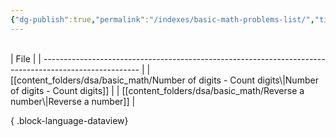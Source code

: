 ```yaml
---
{"dg-publish":true,"permalink":"/indexes/basic-math-problems-list/","title":"Basic Math Problems List","dgEnableSearch":true,"updated":"2025-06-02T15:37:31.187+05:30"}
---
```


<br>
| File                                                                                                   |
| ------------------------------------------------------------------------------------------------------ |
| [[content_folders/dsa/basic_math/Number of digits - Count digits\|Number of digits - Count digits]] |
| [[content_folders/dsa/basic_math/Reverse a number\|Reverse a number]]                               |

{ .block-language-dataview}
